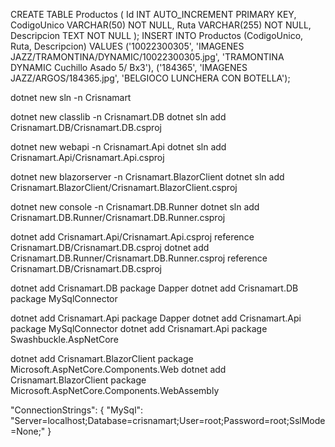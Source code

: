 

CREATE TABLE Productos (
    Id INT AUTO_INCREMENT PRIMARY KEY,
    CodigoUnico VARCHAR(50) NOT NULL,
    Ruta VARCHAR(255) NOT NULL,
    Descripcion TEXT NOT NULL
);
INSERT INTO Productos (CodigoUnico, Ruta, Descripcion) VALUES
('10022300305', 'IMAGENES JAZZ/TRAMONTINA/DYNAMIC/10022300305.jpg', 'TRAMONTINA DYNAMIC Cuchillo Asado 5/ Bx3'),
('184365', 'IMAGENES JAZZ/ARGOS/184365.jpg', 'BELGIOCO LUNCHERA CON BOTELLA');



dotnet new sln -n Crisnamart

dotnet new classlib -n Crisnamart.DB
dotnet sln add Crisnamart.DB/Crisnamart.DB.csproj

dotnet new webapi -n Crisnamart.Api
dotnet sln add Crisnamart.Api/Crisnamart.Api.csproj

dotnet new blazorserver -n Crisnamart.BlazorClient
dotnet sln add Crisnamart.BlazorClient/Crisnamart.BlazorClient.csproj

dotnet new console -n Crisnamart.DB.Runner
dotnet sln add Crisnamart.DB.Runner/Crisnamart.DB.Runner.csproj

dotnet add Crisnamart.Api/Crisnamart.Api.csproj reference Crisnamart.DB/Crisnamart.DB.csproj
dotnet add Crisnamart.DB.Runner/Crisnamart.DB.Runner.csproj reference Crisnamart.DB/Crisnamart.DB.csproj

dotnet add Crisnamart.DB package Dapper
dotnet add Crisnamart.DB package MySqlConnector

dotnet add Crisnamart.Api package Dapper
dotnet add Crisnamart.Api package MySqlConnector
dotnet add Crisnamart.Api package Swashbuckle.AspNetCore

dotnet add Crisnamart.BlazorClient package Microsoft.AspNetCore.Components.Web
dotnet add Crisnamart.BlazorClient package Microsoft.AspNetCore.Components.WebAssembly

  "ConnectionStrings": {
    "MySql": "Server=localhost;Database=crisnamart;User=root;Password=root;SslMode=None;"
  }